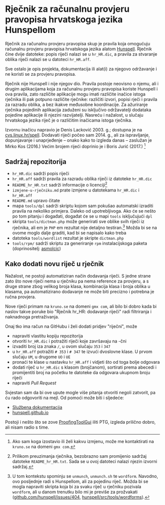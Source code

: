 # Rječnik za računalnu provjeru pravopisa hrvatskoga jezika Hunspellom

Rječnik za računalnu provjeru pravopisa skup je pravila koja omogućuju računalnu provjeru pravopisa hrvatskoga jezika alatom [Hunspell](https://hunspell.github.io/). Rječnik čine dvije datoteke: popis riječi nalazi se u `hr_HR.dic`, a pravila za stvaranje oblika riječi nalazi se u datoteci `hr_HR.aff`.

Sve ostalo je opis projekta, dokumentacija ili alat(i) za njegovo održavanje i ne koristi se za provjeru pravopisa.

Rječnik nije Hunspell i nije njegov dio. Pravila postoje neovisno o njemu, ali i drugim aplikacijama koja za računalnu provjeru pravopisa koriste Hunspell i ova pravila, zato različite aplikacije mogu imati različite inačice istoga rječnika ili pak potpuno različite rječnike: različiti izvori, popisi rječi i pravila za razradu oblika, a bez ikakve međusobne koordinacije. Za ažuriranje rječnika pojedinih aplikacija zaduženi su isključivo održavatelji dodataka pojedine aplikacije ili njezini razvijatelji. Nasreću i nažalost, u slučaju hrvatskoga jezika riječ je o različitim inačicama istoga rječnika.

Izvornu inačicu napravio je Denis Lacković 2003. g.; dostupna je na [cvs.linux.hr/spell](http://cvs.linux.hr/spell/). Dodavati riječi počeo sam 2014. g., ali za ispravljanje, dopunjavanje i unaprjeđenje &ndash; onako kako to izgleda danas &ndash; zaslužan je Mirko Kos (2016.) Većim brojem rijeći doprinio je i Boris Jurić (2017.) [^1]

## Sadržaj repozitorija

- `hr_HR.dic` sadrži popis riječi
- `hr_HR.aff` sadrži pravila za razradu oblika riječi iz datoteke `hr_HR.dic`
- `README_hr_HR.txt` sadrži informacije o licenciji[^2]
- `izmjene-u-rječniku.md` prate izmjene u datotekama `hr_HR.dic` i `hr_HR.aff`
- `README.md` upravo čitate
- mapa `tools/dpl` sadrži skriptu kojom sam pokušao automatski izraditi pravila na nekoliko primjera. Daleko od upotrebljivoga. Ako će se nešto po tom pitanju i događati, događat će se u mapi `tools` isključujući `dpl`
- skripta `tools/dictman.php` može generirati sve oblike svih riječi iz rječnika, ali em je `PHP` em rezultat nije detaljno testiran.[^3] Možda bi se na ovome moglo dalje graditi, kad bi se napisalo kako treba
- datoteka `tools/wordlist` rezultat je skripte `dictman.php`
- `tools/rpm/` sadrži skriptu za generiranje `rpm` instalacijskoga paketa (doprinositelj: [asmolcic](https://github.com/asmolcic))

## Kako dodati novu riječ u rječnik

Nažalost, ne postoji automatiziran način dodavanja riječi. S jedne strane zato što nove riječi nema u rječniku pa nema reference za provjeru, a s druge strane zbog velikog broja klasa, kombinacija klasa i broja oblika u klasama, pa automatizirano dodavanje ne može biti precizno i potrebna je ručna provjera.

Nove riječi primam na `kruno.se` na domeni `gmx com`, ali bilo bi dobro kada bi naslov takve poruke bio "Rječnik hr_HR: dodavanje riječi" radi filtriranja i naknadnoga pretraživanja.

Onaj tko ima račun na GitHubu i želi dodati pridjev "riječni", može

- napraviti vlastitu kopiju repozitorija
- otvoriti `hr_HR.dic` i potražiti riječi koje završavaju na -čni
- izvaditi broj iza znaka `/`, u ovom slučaju `353` i `347`
- u `hr_HR.aff` potražiti `# 353` i `# 347` te izvući dvoslovne klase. U prvom slučaju `UM`, u drugome `UO` i `UE`
- pronaći te klase u nastavku `hr_HR.aff` i vidjeti što od toga bolje odgovara
- dodati riječ u `hr_HR.dic` s klasom (brojčanom), sortirati prema abecedi i promijentiti broj na početku te datoteke da odgovara ukupnom broju riječi
- napraviti *Pull Request*

Svjestan sam da bi ove upute mogle više pitanja otvoriti negoli zatvorit, pa ću rado odgovoriti na mejl. Od pomoći može biti i sljedeće:

- [Službena dokumentacija](https://sourceforge.net/projects/hunspell/files/Hunspell/Documentation/hunspell4.pdf/download)
- [hunspell.github.io](http://hunspell.github.io/)

Postoji i nešto što se zove [ProofingToolGui](https://proofingtoolgui.org/) iliti PTG, izgleda prilično dobro, ali nisam radio s time.

[^1]: Ako sam koga izostavio ili želi kakvu izmjenu, može me kontaktirati na `kruno.se` na domeni `gmx com`.

[^2]: Prilikom preuzimanja rječnika, bezobrazno sam promijenio sadržaj datoteke `README_hr_HR.txt`. Sada se u ovoj datoteci nalazi njezin izvorni sadržaj.

[^3]: U tom kontekstu spominju se `unmunch`, `unmunch.sh` te `wordform`. Navodno, ovo posljednje radi s Hunspellom, ali za pojedinu riječ. Možda bi se mogla napraviti skripta koja bi za svaku riječ u rječniku pozivala `wordform`, ali u danom trenutku bilo mi je previše za prožvakati ([github.com/hunspell/issues/404](https://github.com/hunspell/hunspell/issues/404), [hunspell/src/tools/wordforms](https://github.com/hunspell/hunspell/tree/master/src/tools)).



